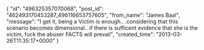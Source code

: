  {
   "id": "496325357070068",
   "post_id": "462493170453287_496116653757605",
   "from_name": "James Baal",
   "message": "I get it, being a Victim is enough.. .considering that this scenario becomes dimensional.. if there is sufficent evidence that she is the victim, fuck the abuser FACTS will prevail",
   "created_time": "2013-03-26T11:35:17+0000"
 }
